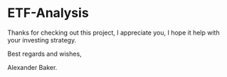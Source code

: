 # ETF-Analysis

Thanks for checking out this project, I appreciate you, I hope it help with your investing strategy.

Best regards and wishes,

Alexander Baker.
